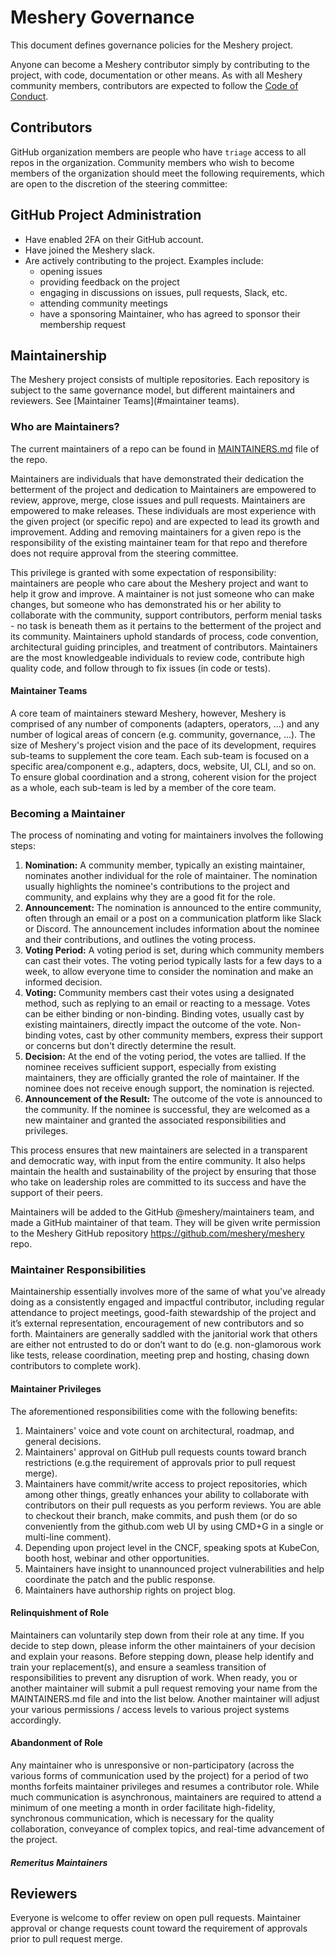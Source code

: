 # Meshery Governance

This document defines governance policies for the Meshery project.

Anyone can become a Meshery contributor simply by contributing to the project, with code, documentation or other means. As with all Meshery community members, contributors are expected to follow the [Code of Conduct](./CODE_OF_CONDUCT.md).

## Contributors

GitHub organization members are people who have `triage` access to all repos in the organization. Community members who wish to become members of the organization should meet the following requirements, which are open to the discretion of the steering committee:

## GitHub Project Administration

- Have enabled 2FA on their GitHub account.
- Have joined the Meshery slack.
- Are actively contributing to the project. Examples include:
  - opening issues
  - providing feedback on the project
  - engaging in discussions on issues, pull requests, Slack, etc.
  - attending community meetings
  - have a sponsoring Maintainer, who has agreed to sponsor their membership request

## Maintainership

The Meshery project consists of multiple repositories. Each repository is subject to the same governance model, but different maintainers and reviewers. See [Maintainer Teams](#maintainer teams).

### Who are Maintainers?

The current maintainers of a repo can be found in [MAINTAINERS.md](./MAINTAINERS.md) file of the repo.

Maintainers are individuals that have demonstrated their dedication the betterment of the project and dedication to Maintainers are empowered to review, approve, merge, close issues and pull requests. Maintainers are empowered to make releases. These individuals are most experience with the given project (or specific repo) and are expected to lead its growth and improvement. Adding and removing maintainers for a given repo is the responsibility of the existing maintainer team for that repo and therefore does not require approval from the steering committee.

This privilege is granted with some expectation of responsibility: maintainers are people who care about the Meshery project and want to help it grow and improve.
A maintainer is not just someone who can make changes, but someone who has demonstrated his or her ability to collaborate with the community, support contributors, perform menial tasks - no task is beneath them as it pertains to the betterment of the project and its community. Maintainers uphold standards of process, code convention, architectural guiding principles, and treatment of contributors. Maintainers are the most knowledgeable individuals to review code, contribute high quality code, and follow through to fix issues (in code or tests).

#### Maintainer Teams

A core team of maintainers steward Meshery, however, Meshery is comprised of any number of components (adapters, operators, ...) and any number of logical areas of concern (e.g. community, governance, ...). The size of Meshery's project vision and the pace of its development, requires sub-teams to supplement the core team. Each sub-team is focused on a specific area/component e.g., adapters, docs, website, UI, CLI, and so on. To ensure global coordination and a strong, coherent vision for the project as a whole, each sub-team is led by a member of the core team.

### Becoming a Maintainer

The process of nominating and voting for maintainers involves the following steps:

1. **Nomination:** A community member, typically an existing maintainer, nominates another individual for the role of maintainer. The nomination usually highlights the nominee's contributions to the project and community, and explains why they are a good fit for the role.
2. **Announcement:** The nomination is announced to the entire community, often through an email or a post on a communication platform like Slack or Discord. The announcement includes information about the nominee and their contributions, and outlines the voting process.
3. **Voting Period:** A voting period is set, during which community members can cast their votes. The voting period typically lasts for a few days to a week, to allow everyone time to consider the nomination and make an informed decision.
4. **Voting:** Community members cast their votes using a designated method, such as replying to an email or reacting to a message. Votes can be either binding or non-binding. Binding votes, usually cast by existing maintainers, directly impact the outcome of the vote. Non-binding votes, cast by other community members, express their support or concerns but don't directly determine the result.
5. **Decision:** At the end of the voting period, the votes are tallied. If the nominee receives sufficient support, especially from existing maintainers, they are officially granted the role of maintainer. If the nominee does not receive enough support, the nomination is rejected.
6. **Announcement of the Result:** The outcome of the vote is announced to the community. If the nominee is successful, they are welcomed as a new maintainer and granted the associated responsibilities and privileges.

This process ensures that new maintainers are selected in a transparent and democratic way, with input from the entire community. It also helps maintain the health and sustainability of the project by ensuring that those who take on leadership roles are committed to its success and have the support of their peers.

Maintainers will be added to the GitHub @meshery/maintainers team, and made a GitHub maintainer of that team. They will be given write permission to the Meshery GitHub repository <https://github.com/meshery/meshery> repo.

### Maintainer Responsibilities

Maintainership essentially involves more of the same of what you've already doing as a consistently engaged and impactful contributor, including regular attendance to project meetings, good-faith stewardship of the project and it’s external representation, encouragement of new contributors and so forth. Maintainers are generally saddled with the janitorial work that others are either not entrusted to do or don’t want to do (e.g. non-glamorous work like tests, release coordination, meeting prep and hosting, chasing down contributors to complete work).

#### Maintainer Privileges

The aforementioned responsibilities come with the following benefits:

1. Maintainers' voice and vote count on architectural, roadmap, and general decisions.
1. Maintainers' approval on GitHub pull requests counts toward branch restrictions (e.g.the requirement of approvals prior to pull request merge).
1. Maintainers have commit/write access to project repositories, which among other things, greatly enhances your ability to collaborate with contributors on their pull requests as you perform reviews. You are able to checkout their branch, make commits, and push them (or do so conveniently from the github.com web UI by using CMD+G in a single or multi-line comment).
1. Depending upon project level in the CNCF, speaking spots at KubeCon, booth host, webinar and other opportunities.
1. Maintainers have insight to unannounced project vulnerabilities and help coordinate the patch and the public response.
1. Maintainers have authorship rights on project blog.

#### Relinquishment of Role

Maintainers can voluntarily step down from their role at any time.  If you decide to step down, please inform the other maintainers of your decision and explain your reasons.  Before stepping down, please help identify and train your replacement(s), and ensure a seamless transition of responsibilities to prevent any disruption of work. When ready, you or another maintainer will submit a pull request removing your name from the MAINTAINERS.md file and into the list below. Another maintainer will adjust your various permissions / access levels  to various project systems accordingly.

#### Abandonment of Role

Any maintainer who is unresponsive or non-participatory (across the various forms of communication used by the project) for a period of two months forfeits maintainer privileges and resumes a contributor role. While much communication is asynchronous, maintainers are required to attend a minimum of one meeting a month in order facilitate high-fidelity, synchronous communication, which is necessary for the quality collaboration, conveyance of complex topics, and real-time advancement of the project.

##### Remeritus Maintainers

## Reviewers

Everyone is welcome to offer review on open pull requests. Maintainer approval or change requests count toward the requirement of approvals prior to pull request merge.
